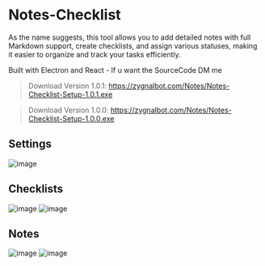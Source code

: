 # Notes-Checklist
As the name suggests, this tool allows you to add detailed notes with full Markdown support, create checklists, and assign various statuses, making it easier to organize and track your tasks efficiently.

Built with Electron and React - If u want the SourceCode DM me 
> Download Version 1.0.1: https://zygnalbot.com/Notes/Notes-Checklist-Setup-1.0.1.exe

> Download Version 1.0.0: https://zygnalbot.com/Notes/Notes-Checklist-Setup-1.0.0.exe


## Settings

![image](https://github.com/user-attachments/assets/5c49a3dc-0021-401d-911b-cb481daf87a3)

## Checklists

![image](https://github.com/user-attachments/assets/4d51dc26-fd07-40ef-ac82-be5256a69f7e)
![image](https://github.com/user-attachments/assets/d2416185-f302-4415-af95-0185f70d6c70)

## Notes

![image](https://github.com/user-attachments/assets/23ba1a7f-e8ef-4de5-9101-546cef3d696a)
![image](https://github.com/user-attachments/assets/9cf09230-e9f8-4366-90c3-873b653b6b72)
